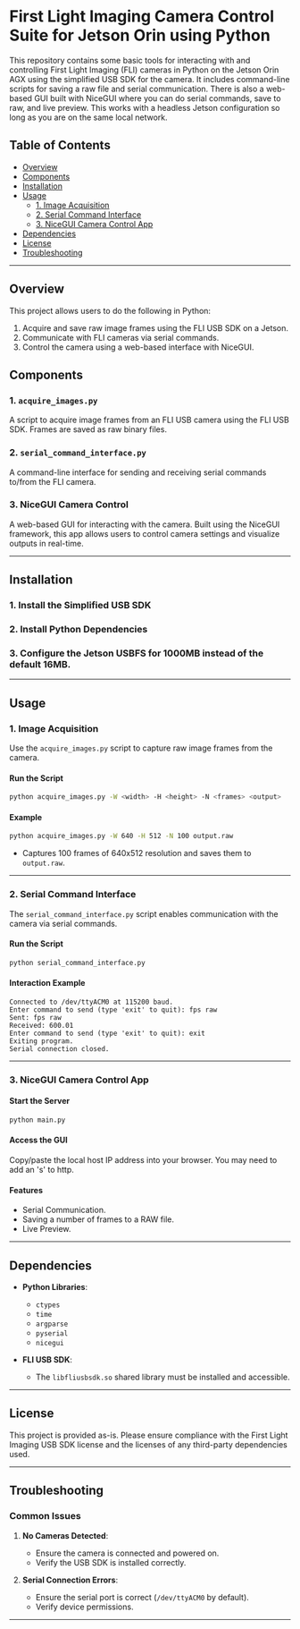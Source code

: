 
# First Light Imaging Camera Control Suite for Jetson Orin using Python

This repository contains some basic tools for interacting with and controlling First Light Imaging (FLI) cameras in Python on the Jetson Orin AGX using the simplified USB SDK for the camera. It includes command-line scripts for saving a raw file and serial communication. There is also a web-based GUI built with NiceGUI where you can do serial commands, save to raw, and live preview. This works with a headless Jetson configuration so long as you are on the same local network.

## Table of Contents

- [Overview](#overview)
- [Components](#components)
- [Installation](#installation)
- [Usage](#usage)
  - [1. Image Acquisition](#1-image-acquisition)
  - [2. Serial Command Interface](#2-serial-command-interface)
  - [3. NiceGUI Camera Control App](#3-nicegui-camera-control-app)
- [Dependencies](#dependencies)
- [License](#license)
- [Troubleshooting](#troubleshooting)

---

## Overview

This project allows users to do the following in Python:
1. Acquire and save raw image frames using the FLI USB SDK on a Jetson.
2. Communicate with FLI cameras via serial commands.
3. Control the camera using a web-based interface with NiceGUI.

## Components

### 1. `acquire_images.py`
A script to acquire image frames from an FLI USB camera using the FLI USB SDK. Frames are saved as raw binary files.

### 2. `serial_command_interface.py`
A command-line interface for sending and receiving serial commands to/from the FLI camera.

### 3. NiceGUI Camera Control
A web-based GUI for interacting with the camera. Built using the NiceGUI framework, this app allows users to control camera settings and visualize outputs in real-time.

---

## Installation

### 1. Install the Simplified USB SDK

### 2. Install Python Dependencies

### 3. Configure the Jetson USBFS for 1000MB instead of the default 16MB. 

---

## Usage

### 1. Image Acquisition
Use the `acquire_images.py` script to capture raw image frames from the camera.

#### Run the Script
```bash
python acquire_images.py -W <width> -H <height> -N <frames> <output>
```

#### Example
```bash
python acquire_images.py -W 640 -H 512 -N 100 output.raw
```

- Captures 100 frames of 640x512 resolution and saves them to `output.raw`.

---

### 2. Serial Command Interface
The `serial_command_interface.py` script enables communication with the camera via serial commands.

#### Run the Script
```bash
python serial_command_interface.py
```

#### Interaction Example
```plaintext
Connected to /dev/ttyACM0 at 115200 baud.
Enter command to send (type 'exit' to quit): fps raw
Sent: fps raw
Received: 600.01
Enter command to send (type 'exit' to quit): exit
Exiting program.
Serial connection closed.
```

---

### 3. NiceGUI Camera Control App

#### Start the Server
```bash
python main.py
```

#### Access the GUI
Copy/paste the local host IP address into your browser. You may need to add an 's' to http. 


#### Features
- Serial Communication.
- Saving a number of frames to a RAW file.
- Live Preview.

---

## Dependencies

- **Python Libraries**:
  - `ctypes`
  - `time`
  - `argparse`
  - `pyserial`
  - `nicegui`
  
- **FLI USB SDK**:
  - The `libfliusbsdk.so` shared library must be installed and accessible.

---

## License

This project is provided as-is. Please ensure compliance with the First Light Imaging USB SDK license and the licenses of any third-party dependencies used.

---

## Troubleshooting

### Common Issues

1. **No Cameras Detected**:
   - Ensure the camera is connected and powered on.
   - Verify the USB SDK is installed correctly.

2. **Serial Connection Errors**:
   - Ensure the serial port is correct (`/dev/ttyACM0` by default).
   - Verify device permissions.

---
